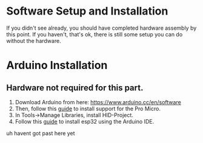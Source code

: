 # Software Setup and Installation
If you didn't see already, you should have completed hardware assembly by this point. If you haven't, that's ok, there is still some setup you can do without the hardware.

# Arduino Installation
## Hardware not required for this part.
1. Download Arduino from here: https://www.arduino.cc/en/software
2. Then, follow this [guide](https://learn.sparkfun.com/tutorials/installing-arduino-ide/board-add-ons-with-arduino-board-manager#:~:text=Click%20on%20Tools%20%3E%20Board%20%3E%20Boards,Boards%20and%20then%20click%20Install.) to install support for the Pro Micro.
3. In Tools->Manage Libraries, install HID-Project.
4. Follow this [guide](https://docs.espressif.com/projects/arduino-esp32/en/latest/installing.html) to install esp32 using the Arduino IDE. 

uh havent got past here yet